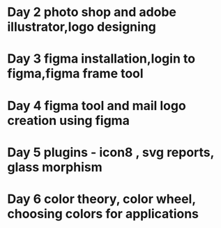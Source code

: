 # Day 2 photo shop and adobe illustrator,logo designing 
# Day 3 figma installation,login to figma,figma frame tool 
# Day 4 figma tool and mail logo creation using figma 
# Day 5 plugins - icon8 , svg reports, glass morphism 
# Day 6 color theory, color wheel, choosing colors for applications 
